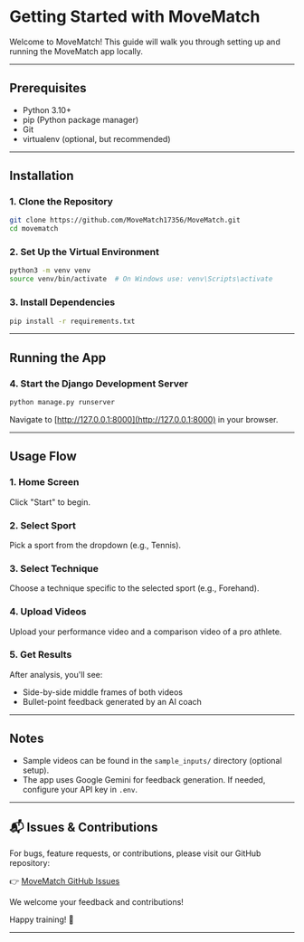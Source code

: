 # Getting Started with MoveMatch

Welcome to MoveMatch! This guide will walk you through setting up and running the MoveMatch app locally.

---

## Prerequisites

- Python 3.10+
- pip (Python package manager)
- Git
- virtualenv (optional, but recommended)

---

## Installation

### 1. Clone the Repository

```bash
git clone https://github.com/MoveMatch17356/MoveMatch.git
cd movematch
```

### 2. Set Up the Virtual Environment

```bash
python3 -m venv venv
source venv/bin/activate  # On Windows use: venv\Scripts\activate
```

### 3. Install Dependencies

```bash
pip install -r requirements.txt
```

---

## Running the App

### 4. Start the Django Development Server

```bash
python manage.py runserver
```

Navigate to [http://127.0.0.1:8000](http://127.0.0.1:8000) in your browser.

---

## Usage Flow

### 1. Home Screen
Click "Start" to begin.

### 2. Select Sport
Pick a sport from the dropdown (e.g., Tennis).

### 3. Select Technique
Choose a technique specific to the selected sport (e.g., Forehand).

### 4. Upload Videos
Upload your performance video and a comparison video of a pro athlete.

### 5. Get Results
After analysis, you'll see:
- Side-by-side middle frames of both videos
- Bullet-point feedback generated by an AI coach

---

## Notes

- Sample videos can be found in the `sample_inputs/` directory (optional setup).
- The app uses Google Gemini for feedback generation. If needed, configure your API key in `.env`.

---

## 📬 Issues & Contributions

For bugs, feature requests, or contributions, please visit our GitHub repository:

👉 [MoveMatch GitHub Issues](https://github.com/MoveMatch17356/MoveMatch/issues)

We welcome your feedback and contributions!

Happy training! 💪

---

